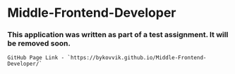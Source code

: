 # Middle-Frontend-Developer
### This application was written as part of a test assignment. It will be removed soon.
    GitHub Page Link - `https://bykovvik.github.io/Middle-Frontend-Developer/`
